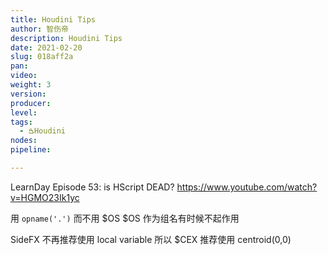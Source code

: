 ```yaml
---
title: Houdini Tips
author: 智伤帝
description: Houdini Tips
date: 2021-02-20
slug: 018aff2a
pan: 
video: 
weight: 3
version: 
producer:
level: 
tags: 
  - ࠁHoudini
nodes: 
pipeline: 

---
```


LearnDay Episode 53: is HScript DEAD?
https://www.youtube.com/watch?v=HGMO23Ik1yc

用 `opname('.')` 而不用 $OS 
$OS 作为组名有时候不起作用

SideFX 不再推荐使用 local variable 所以 $CEX 推荐使用 centroid(0,0)